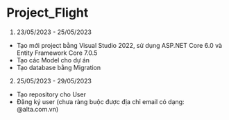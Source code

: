 # Project_Flight

1. 23/05/2023 - 25/05/2023

- Tạo mới project bằng Visual Studio 2022, sử dụng ASP.NET Core 6.0 và Entity Framework Core 7.0.5
- Tạo các Model cho dự án
- Tạo database bằng Migration

2. 25/05/2023 - 29/05/2023

- Tạo repository cho User
- Đăng ký user (chưa ràng buộc được địa chỉ email có dạng: @alta.com.vn)
